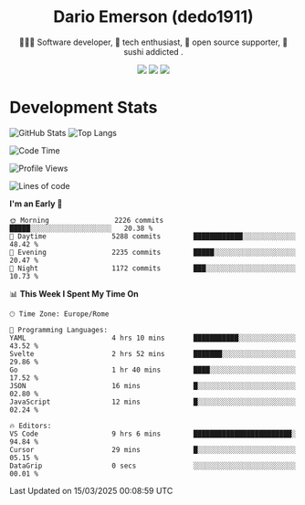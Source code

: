 <div align="center">
  
# Dario Emerson (dedo1911)
👨🏼‍💻 Software developer, 🔧 tech enthusiast, 🙌 open source supporter, 🍣 sushi addicted .

[![](https://img.shields.io/badge/-Linkedin-informational?style=for-the-badge&logo=linkedin&logoColor=white&color=2867B2)](http://linkedin.com/in/dedo1911)
[![](https://img.shields.io/badge/-Telegram-informational?style=for-the-badge&logo=telegram&logoColor=white&color=0088cc)](https://t.me/dedo1911)
[![](https://img.shields.io/badge/-Facebook-informational?style=for-the-badge&logo=facebook&logoColor=white&color=3b5998)](https://fb.com/dedo1911)

</div>

# Development Stats

![GitHub Stats](https://github-readme-stats.vercel.app/api?username=dedo1911&hide=&count_private=true&title_color=84cc16&text_color=ffffff&icon_color=84cc16&bg_color=1c1917&hide_border=true&border_radius=0&show_icons=true)
![Top Langs](https://github-readme-stats.vercel.app/api/top-langs/?username=dedo1911&theme=chartreuse-dark&layout=compact)

<!--START_SECTION:waka-->
![Code Time](http://img.shields.io/badge/Code%20Time-1%2C580%20hrs%2013%20mins-blue)

![Profile Views](http://img.shields.io/badge/Profile%20Views-3-blue)

![Lines of code](https://img.shields.io/badge/From%20Hello%20World%20I%27ve%20Written-3.3%20million%20lines%20of%20code-blue)

**I'm an Early 🐤** 

```text
🌞 Morning                2226 commits        █████░░░░░░░░░░░░░░░░░░░░   20.38 % 
🌆 Daytime                5288 commits        ████████████░░░░░░░░░░░░░   48.42 % 
🌃 Evening                2235 commits        █████░░░░░░░░░░░░░░░░░░░░   20.47 % 
🌙 Night                  1172 commits        ███░░░░░░░░░░░░░░░░░░░░░░   10.73 % 
```


📊 **This Week I Spent My Time On** 

```text
🕑︎ Time Zone: Europe/Rome

💬 Programming Languages: 
YAML                     4 hrs 10 mins       ███████████░░░░░░░░░░░░░░   43.52 % 
Svelte                   2 hrs 52 mins       ███████░░░░░░░░░░░░░░░░░░   29.86 % 
Go                       1 hr 40 mins        ████░░░░░░░░░░░░░░░░░░░░░   17.52 % 
JSON                     16 mins             █░░░░░░░░░░░░░░░░░░░░░░░░   02.80 % 
JavaScript               12 mins             █░░░░░░░░░░░░░░░░░░░░░░░░   02.24 % 

🔥 Editors: 
VS Code                  9 hrs 6 mins        ████████████████████████░   94.84 % 
Cursor                   29 mins             █░░░░░░░░░░░░░░░░░░░░░░░░   05.15 % 
DataGrip                 0 secs              ░░░░░░░░░░░░░░░░░░░░░░░░░   00.01 % 
```


 Last Updated on 15/03/2025 00:08:59 UTC
<!--END_SECTION:waka-->

<!--
**dedo1911/dedo1911** is a ✨ _special_ ✨ repository because its `README.md` (this file) appears on your GitHub profile.

Here are some ideas to get you started:

- 🔭 I’m currently working on ...
- 🌱 I’m currently learning ...
- 👯 I’m looking to collaborate on ...
- 🤔 I’m looking for help with ...
- 💬 Ask me about ...
- 📫 How to reach me: ...
- 😄 Pronouns: ...
- ⚡ Fun fact: ...
-->
